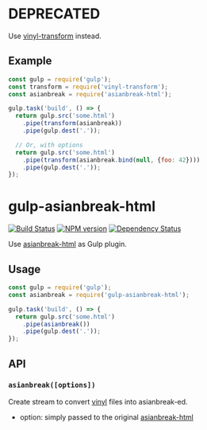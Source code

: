 # DEPRECATED

Use [vinyl-transform](https://www.npmjs.com/package/vinyl-transform) instead.

## Example

```js
const gulp = require('gulp');
const transform = require('vinyl-transform');
const asianbreak = require('asianbreak-html');

gulp.task('build', () => {
  return gulp.src('some.html')
    .pipe(transform(asianbreak))
    .pipe(gulp.dest('.'));

  // Or, with options
  return gulp.src('some.html')
    .pipe(transform(asianbreak.bind(null, {foo: 42})))
    .pipe(gulp.dest('.'));
});
```

# gulp-asianbreak-html

[![Build Status][travis-image]][travis-url]
[![NPM version][npm-image]][npm-url]
[![Dependency Status][gemnasium-image]][gemnasium-url]

[travis-image]: https://travis-ci.org/hakatashi/gulp-asianbreak-html.svg?branch=master
[travis-url]: https://travis-ci.org/hakatashi/gulp-asianbreak-html
[npm-image]: https://badge.fury.io/js/gulp-asianbreak-html.svg
[npm-url]: https://www.npmjs.com/package/gulp-asianbreak-html
[gemnasium-image]: https://gemnasium.com/hakatashi/gulp-asianbreak-html.svg
[gemnasium-url]: https://gemnasium.com/hakatashi/gulp-asianbreak-html

Use [asianbreak-html][asianbreak-html] as Gulp plugin.

[asianbreak-html]: https://github.com/hakatashi/asianbreak-html

## Usage

```js
const gulp = require('gulp');
const asianbreak = require('gulp-asianbreak-html');

gulp.task('build', () => {
  return gulp.src('some.html')
    .pipe(asianbreak())
    .pipe(gulp.dest('.'));
});
```

## API

### `asianbreak([options])`

Create stream to convert [vinyl][vinyl] files into asianbreak-ed.

[vinyl]: https://github.com/gulpjs/vinyl

* option: simply passed to the original [asianbreak-html][asianbreak-html]
